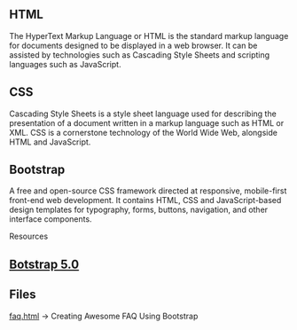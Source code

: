 ## HTML

The HyperText Markup Language or HTML is the standard markup language for documents designed to be displayed in
a web browser. It can be assisted by technologies such as Cascading Style Sheets and scripting languages such as JavaScript.

## CSS

Cascading Style Sheets is a style sheet language used for describing the presentation of a document written in a markup language such as HTML or XML. CSS is a cornerstone technology of the World Wide Web, alongside HTML and JavaScript.

## Bootstrap

A free and open-source CSS framework directed at responsive, mobile-first front-end web development. It contains HTML, CSS and JavaScript-based design templates for typography, forms, buttons, navigation, and other interface components.

Resources

## [Botstrap 5.0](https://getbootstrap.com/docs/5.0/getting-started/introduction/)

## Files

[faq.html](https://nipa-kuetcse.github.io/FAQ_Section/) -> Creating Awesome FAQ Using Bootstrap
